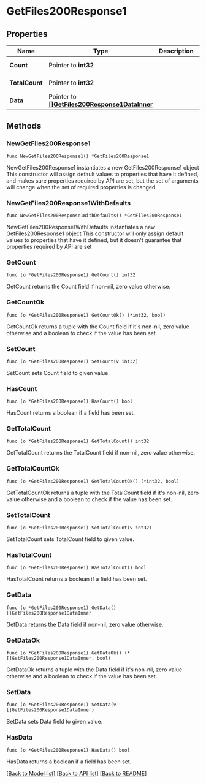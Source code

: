 # GetFiles200Response1

## Properties

Name | Type | Description | Notes
------------ | ------------- | ------------- | -------------
**Count** | Pointer to **int32** |  | [optional] [readonly] 
**TotalCount** | Pointer to **int32** |  | [optional] [readonly] 
**Data** | Pointer to [**[]GetFiles200Response1DataInner**](GetFiles200Response1DataInner.md) |  | [optional] [readonly] 

## Methods

### NewGetFiles200Response1

`func NewGetFiles200Response1() *GetFiles200Response1`

NewGetFiles200Response1 instantiates a new GetFiles200Response1 object
This constructor will assign default values to properties that have it defined,
and makes sure properties required by API are set, but the set of arguments
will change when the set of required properties is changed

### NewGetFiles200Response1WithDefaults

`func NewGetFiles200Response1WithDefaults() *GetFiles200Response1`

NewGetFiles200Response1WithDefaults instantiates a new GetFiles200Response1 object
This constructor will only assign default values to properties that have it defined,
but it doesn't guarantee that properties required by API are set

### GetCount

`func (o *GetFiles200Response1) GetCount() int32`

GetCount returns the Count field if non-nil, zero value otherwise.

### GetCountOk

`func (o *GetFiles200Response1) GetCountOk() (*int32, bool)`

GetCountOk returns a tuple with the Count field if it's non-nil, zero value otherwise
and a boolean to check if the value has been set.

### SetCount

`func (o *GetFiles200Response1) SetCount(v int32)`

SetCount sets Count field to given value.

### HasCount

`func (o *GetFiles200Response1) HasCount() bool`

HasCount returns a boolean if a field has been set.

### GetTotalCount

`func (o *GetFiles200Response1) GetTotalCount() int32`

GetTotalCount returns the TotalCount field if non-nil, zero value otherwise.

### GetTotalCountOk

`func (o *GetFiles200Response1) GetTotalCountOk() (*int32, bool)`

GetTotalCountOk returns a tuple with the TotalCount field if it's non-nil, zero value otherwise
and a boolean to check if the value has been set.

### SetTotalCount

`func (o *GetFiles200Response1) SetTotalCount(v int32)`

SetTotalCount sets TotalCount field to given value.

### HasTotalCount

`func (o *GetFiles200Response1) HasTotalCount() bool`

HasTotalCount returns a boolean if a field has been set.

### GetData

`func (o *GetFiles200Response1) GetData() []GetFiles200Response1DataInner`

GetData returns the Data field if non-nil, zero value otherwise.

### GetDataOk

`func (o *GetFiles200Response1) GetDataOk() (*[]GetFiles200Response1DataInner, bool)`

GetDataOk returns a tuple with the Data field if it's non-nil, zero value otherwise
and a boolean to check if the value has been set.

### SetData

`func (o *GetFiles200Response1) SetData(v []GetFiles200Response1DataInner)`

SetData sets Data field to given value.

### HasData

`func (o *GetFiles200Response1) HasData() bool`

HasData returns a boolean if a field has been set.


[[Back to Model list]](../README.md#documentation-for-models) [[Back to API list]](../README.md#documentation-for-api-endpoints) [[Back to README]](../README.md)



